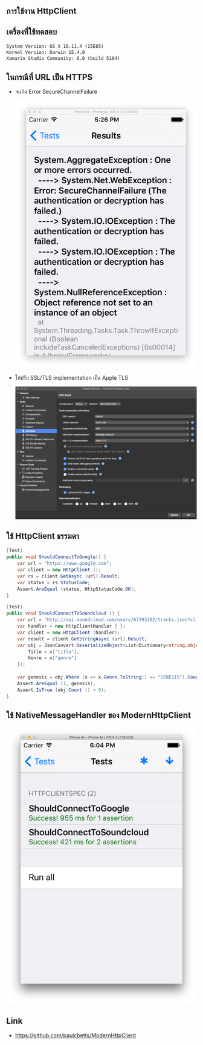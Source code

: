 ## การใช้งาน HttpClient

## เครื่องที่ใช้ทดสอบ

```
System Version: OS X 10.11.4 (15E65)
Kernel Version: Darwin 15.4.0
Xamarin Studio Community: 6.0 (build 5104)
```

## ในกรณีที่ URL เป็น HTTPS

- จะเกิด Error SecureChannelFailure

    ![](Screen/secure-channel-failure.png)

- ให้ปรับ SSL/TLS implementation เป็น Apple TLS

    ![](Screen/apple-tls.png)

## ใช้ HttpClient ธรรมดา

```csharp
[Test]
public void ShouldConnectToGoogle() {
    var url = "https://www.google.com";
    var client = new HttpClient ();
    var rs = client.GetAsync (url).Result;
    var status = rs.StatusCode;
    Assert.AreEqual (status, HttpStatusCode.OK);
}
```

```csharp
[Test]
public void ShouldConnectToSoundcloud () {
    var url = "http://api.soundcloud.com/users/67393202/tracks.json?client_id=0be8085a39603d77fbf672a62a7929ea";
    var handler = new HttpClientHandler { };
    var client = new HttpClient (handler);
    var result = client.GetStringAsync (url).Result;
    var obj = JsonConvert.DeserializeObject<List<Dictionary<string,object>>> (result).Select (x => new {
        Title = x["title"],
        Genre = x["genre"]
    });

    var genesis = obj.Where (x => x.Genre.ToString() == "GENESIS").Count ();
    Assert.AreEqual (1, genesis);
    Assert.IsTrue (obj.Count () > 0);
}
```

## ใช้ NativeMessageHandler ของ ModernHttpClient

![](Screen/run-test.png)

## Link

- https://github.com/paulcbetts/ModernHttpClient

